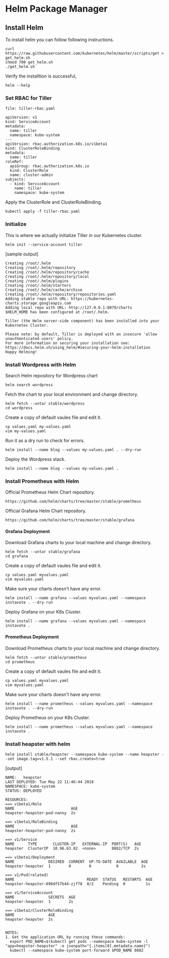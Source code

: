 # Helm Package Manager
## Install Helm
To install helm you can follow following instructions. 

```
curl https://raw.githubusercontent.com/kubernetes/helm/master/scripts/get > get_helm.sh
chmod 700 get_helm.sh
./get_helm.sh
```

Verify the installtion is successful,
```
helm --help
```

### Set RBAC for Tiller

`file: tiller-rbac.yaml`
```
apiVersion: v1
kind: ServiceAccount
metadata:
  name: tiller
  namespace: kube-system
---
apiVersion: rbac.authorization.k8s.io/v1beta1
kind: ClusterRoleBinding
metadata:
  name: tiller
roleRef:
  apiGroup: rbac.authorization.k8s.io
  kind: ClusterRole
  name: cluster-admin
subjects:
  - kind: ServiceAccount
    name: tiller
    namespace: kube-system
```

Apply the ClusterRole and ClusterRoleBinding.
```
kubectl apply -f tiller-rbac.yaml

```

### Initialize
This is where we actually initialize Tiller in our Kubernetes cluster.
```
helm init --service-account tiller
```

[sample output]

```
Creating /root/.helm
Creating /root/.helm/repository
Creating /root/.helm/repository/cache
Creating /root/.helm/repository/local
Creating /root/.helm/plugins
Creating /root/.helm/starters
Creating /root/.helm/cache/archive
Creating /root/.helm/repository/repositories.yaml
Adding stable repo with URL: https://kubernetes-charts.storage.googleapis.com
Adding local repo with URL: http://127.0.0.1:8879/charts
$HELM_HOME has been configured at /root/.helm.

Tiller (the Helm server-side component) has been installed into your Kubernetes Cluster.

Please note: by default, Tiller is deployed with an insecure 'allow unauthenticated users' policy.
For more information on securing your installation see: https://docs.helm.sh/using_helm/#securing-your-helm-installation
Happy Helming!
```

### Install Wordpress with Helm
Search Helm repository for Wordpress chart
```
helm search wordpress
```

Fetch the chart to your local environment and change directory.
```
helm fetch --untar stable/wordpress
cd wordpress
```

Create a copy of default vaules file and edit it.
```
cp values.yaml my-values.yaml
vim my-values.yaml
```

Run it as a dry run to check for errors.
```
helm install --name blog --values my-values.yaml . --dry-run
```

Deploy the Wordpress stack.
```
helm install --name blog --values my-values.yaml .
```

### Install Prometheus with Helm
Official Prometheus Helm Chart repository.
```
https://github.com/helm/charts/tree/master/stable/prometheus
```

Official Grafana Helm Chart repository.
```
https://github.com/helm/charts/tree/master/stable/grafana
```
#### Grafana Deployment

Download Grafana charts to your local machine and change directory.
```
helm fetch --untar stable/grafana
cd grafana
```

Create a copy of default vaules file and edit it.
```
cp values.yaml myvalues.yaml
vim myvalues.yaml
```

Make sure your charts doesn't have any error.
```
helm install --name grafana --values myvalues.yaml --namespace instavote . --dry-run
```

Deploy Grafana on your K8s Cluster.
```
helm install --name grafana --values myvalues.yaml --namespace instavote .
```

#### Prometheus Deployment
Download Prometheus charts to your local machine and change directory.
```
helm fetch --untar stable/prometheus
cd prometheus
```

Create a copy of default vaules file and edit it.
```
cp values.yaml myvalues.yaml
vim myvalues.yaml
```

Make sure your charts doesn't have any error.
```
helm install --name prometheus --values myvalues.yaml --namespace instavote . --dry-run
```

Deploy Prometheus on your K8s Cluster.
```
helm install --name prometheus --values myvalues.yaml --namespace instavote .
```

### Install heapster with helm

```
helm install stable/heapster --namespace kube-system --name heapster --set image.tag=v1.5.1 --set rbac.create=true
```

[output]
```
NAME:   heapster
LAST DEPLOYED: Tue May 22 11:46:44 2018
NAMESPACE: kube-system
STATUS: DEPLOYED

RESOURCES:
==> v1beta1/Role
NAME                         AGE
heapster-heapster-pod-nanny  2s

==> v1beta1/RoleBinding
NAME                         AGE
heapster-heapster-pod-nanny  2s

==> v1/Service
NAME      TYPE       CLUSTER-IP   EXTERNAL-IP  PORT(S)   AGE
heapster  ClusterIP  10.96.63.82  <none>       8082/TCP  2s

==> v1beta1/Deployment
NAME               DESIRED  CURRENT  UP-TO-DATE  AVAILABLE  AGE
heapster-heapster  1        0        0           0          2s

==> v1/Pod(related)
NAME                                READY  STATUS   RESTARTS  AGE
heapster-heapster-696df57b44-zjf78  0/2    Pending  0         1s

==> v1/ServiceAccount
NAME               SECRETS  AGE
heapster-heapster  1        2s

==> v1beta1/ClusterRoleBinding
NAME               AGE
heapster-heapster  2s


NOTES:
1. Get the application URL by running these commands:
  export POD_NAME=$(kubectl get pods --namespace kube-system -l "app=heapster-heapster" -o jsonpath="{.items[0].metadata.name}")
  kubectl --namespace kube-system port-forward $POD_NAME 8082
```
